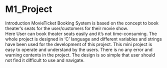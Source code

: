 # M1_Project

Introduction
MovieTicket Booking System is based on the concept to book theater’s seats for the user/customers for their movie show.  
Here User can book theater seats easily and it’s not time-consuming. 
The whole project is designed in ‘C’ language and different variables and strings have been used for the development of this project. 
This mini project is easy to operate and understand by the users. There is no any error and warning contents in the project. The design is so simple that user should not find it difficult to use and navigate.




	                   



	                        
